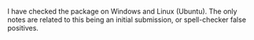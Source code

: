I have checked the package on Windows and Linux (Ubuntu). The only notes are related to this being an initial submission, or spell-checker false positives.